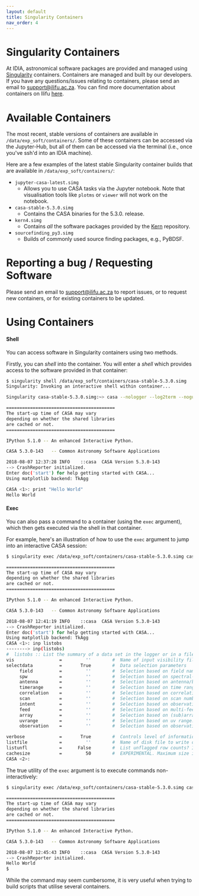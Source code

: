 ```yaml
---
layout: default
title: Singularity Containers
nav_order: 4
---
```

# Singularity Containers
At IDIA, astronomical software packages are provided and managed using [Singularity][singularity] containers. Containers
are managed and built by our developers. If you have any questions/issues relating to containers,
please send an email to [support@ilifu.ac.za][support]. You can find more documentation about containers on Ilifu [here](http://docs.ilifu.ac.za/#/cluster/software_environments).


# Available Containers
The most recent, stable versions of containers are available in `/data/exp_soft/containers/`. Some
of these containers can be accessed via the Jupyter-Hub, but all of them can be accessed via the
terminal (i.e., once you've ssh'd into an IDIA machine).

Here are a few examples of the latest stable Singularity container builds that are available in
`/data/exp_soft/containers/`:
* `jupyter-casa-latest.simg`
    * Allows you to use CASA tasks via the Jupyter notebook. Note that visualisation tools like
      `plotms` or `viewer` will not work on the notebook.
* `casa-stable-5.3.0.simg`
    * Contains the CASA binaries for the 5.3.0. release.
* `kern4.simg`
    * Contains _all_ the software packages provided by the [Kern][kern] repository.
* `sourcefinding_py3.simg`
    * Builds of commonly used source finding packages, e.g., PyBDSF.

# Reporting a bug / Requesting Software
Please send an email to [support@ilifu.ac.za][support] to report issues, or to request new
containers, or for existing containers to be updated.

# Using Containers
#### Shell
You can access software in Singularity containers using two methods.

Firstly, you can _shell_ into the container. You will enter a _shell_ which provides access to the
software provided in that container:

```bash
$ singularity shell /data/exp_soft/containers/casa-stable-5.3.0.simg
Singularity: Invoking an interactive shell within container...

Singularity casa-stable-5.3.0.simg:~> casa --nologger --log2term --nogui

=========================================
The start-up time of CASA may vary
depending on whether the shared libraries
are cached or not.
=========================================

IPython 5.1.0 -- An enhanced Interactive Python.

CASA 5.3.0-143   -- Common Astronomy Software Applications

2018-08-07 12:37:28	INFO	::casa	CASA Version 5.3.0-143
--> CrashReporter initialized.
Enter doc('start') for help getting started with CASA...
Using matplotlib backend: TkAgg

CASA <1>: print "Hello World"
Hello World
```

#### Exec
You can also pass a command to a container (using the `exec` argument), which then gets executed via
the shell in that container.

For example, here's an illustration of how to use the `exec` argument to jump into an interactive
CASA session:

```bash
$ singularity exec /data/exp_soft/containers/casa-stable-5.3.0.simg casa --nologger --log2term --nogui

=========================================
The start-up time of CASA may vary
depending on whether the shared libraries
are cached or not.
=========================================

IPython 5.1.0 -- An enhanced Interactive Python.

CASA 5.3.0-143   -- Common Astronomy Software Applications

2018-08-07 12:41:19	INFO	::casa	CASA Version 5.3.0-143
--> CrashReporter initialized.
Enter doc('start') for help getting started with CASA...
Using matplotlib backend: TkAgg
CASA <1>: inp listobs
--------> inp(listobs)
#  listobs :: List the summary of a data set in the logger or in a file
vis                 =         ''        #  Name of input visibility file (MS)
selectdata          =       True        #  Data selection parameters
     field          =         ''        #  Selection based on field names or field index numbers. Default is all.
     spw            =         ''        #  Selection based on spectral-window/frequency/channel.
     antenna        =         ''        #  Selection based on antenna/baselines. Default is all.
     timerange      =         ''        #  Selection based on time range. Default is entire range.
     correlation    =         ''        #  Selection based on correlation. Default is all.
     scan           =         ''        #  Selection based on scan numbers. Default is all.
     intent         =         ''        #  Selection based on observation intent. Default is all.
     feed           =         ''        #  Selection based on multi-feed numbers: Not yet implemented
     array          =         ''        #  Selection based on (sub)array numbers. Default is all.
     uvrange        =         ''        #  Selection based on uv range. Default: entire range. Default units: meters.
     observation    =         ''        #  Selection based on observation ID. Default is all.

verbose             =       True        #  Controls level of information detail reported. True reports more than False.
listfile            =         ''        #  Name of disk file to write output. Default is none (output is written to logger only).
listunfl            =      False        #  List unflagged row counts? If true, it can have significant negative performance impact.
cachesize           =         50        #  EXPERIMENTAL. Maximum size in megabytes of cache in which data structures can be held.
CASA <2>:
```

The true utility of the `exec` argument is to execute commands non-interactively:
```bash
$ singularity exec /data/exp_soft/containers/casa-stable-5.3.0.simg casa --nologger --log2term --nogui -c "print 'Hello World'"

=========================================
The start-up time of CASA may vary
depending on whether the shared libraries
are cached or not.
=========================================

IPython 5.1.0 -- An enhanced Interactive Python.

CASA 5.3.0-143   -- Common Astronomy Software Applications

2018-08-07 12:45:43	INFO	::casa	CASA Version 5.3.0-143
--> CrashReporter initialized.
Hello World
$
```

While the command may seem cumbersome, it is very useful when trying to build scripts that utilise
several containers.

[singularity]: http://singularity.lbl.gov/
[github-containers]:https://github.com/AfricanResearchCloud/idia-containers
[kern]: http://kernsuite.info/
[sfissues]: https://github.com/AfricanResearchCloud/idia-containers/issues/4
[support]: mailto:support@ilifu.ac.za
